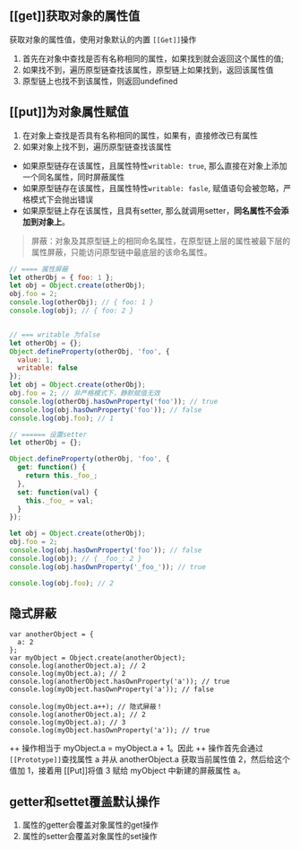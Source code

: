 ## [[get]]获取对象的属性值
获取对象的属性值，使用对象默认的内置 `[[Get]]`操作
1. 首先在对象中查找是否有名称相同的属性，如果找到就会返回这个属性的值; 
2. 如果找不到，遍历原型链查找该属性，原型链上如果找到，返回该属性值
3. 原型链上也找不到该属性，则返回undefined

## [[put]]为对象属性赋值
1. 在对象上查找是否具有名称相同的属性，如果有，直接修改已有属性
2. 如果对象上找不到，遍历原型链查找该属性
  * 如果原型链存在该属性，且属性特性`writable: true`, 那么直接在对象上添加一个同名属性，同时屏蔽属性
  * 如果原型链存在该属性，且属性特性`writable: fasle`, 赋值语句会被忽略，严格模式下会抛出错误
  * 如果原型链上存在该属性，且具有setter, 那么就调用setter，**同名属性不会添加到对象上**。

> 屏蔽：对象及其原型链上的相同命名属性，在原型链上层的属性被最下层的属性屏蔽，只能访问原型链中最底层的该命名属性。

```js
// ==== 属性屏蔽
let otherObj = { foo: 1 };
let obj = Object.create(otherObj);
obj.foo = 2;
console.log(otherObj); // { foo: 1 }
console.log(obj); // { foo: 2 }


// === writable 为false
let otherObj = {};
Object.defineProperty(otherObj, 'foo', {
  value: 1,
  writable: false
});
let obj = Object.create(otherObj);
obj.foo = 2; // 非严格模式下，静默赋值无效
console.log(otherObj.hasOwnProperty('foo')); // true
console.log(obj.hasOwnProperty('foo')); // false
console.log(obj.foo); // 1

// ====== 设置setter
let otherObj = {};

Object.defineProperty(otherObj, 'foo', {
  get: function() {
    return this._foo_;
  },
  set: function(val) {
    this._foo_ = val;
  }
});

let obj = Object.create(otherObj);
obj.foo = 2;
console.log(obj.hasOwnProperty('foo')); // false
console.log(obj); // { _foo_: 2 }
console.log(obj.hasOwnProperty('_foo_')); // true

console.log(obj.foo); // 2
``` 

## 隐式屏蔽
```JS
var anotherObject = {
  a: 2
};
var myObject = Object.create(anotherObject);
console.log(anotherObject.a); // 2
console.log(myObject.a); // 2
console.log(anotherObject.hasOwnProperty('a')); // true
console.log(myObject.hasOwnProperty('a')); // false

console.log(myObject.a++); // 隐式屏蔽！
console.log(anotherObject.a); // 2
console.log(myObject.a); // 3
console.log(myObject.hasOwnProperty('a')); // true
```
++ 操作相当于 myObject.a = myObject.a + 1。因此 ++ 操作首先会通过`[[Prototype]]`查找属性 a 并从 anotherObject.a 获取当前属性值 2，然后给这个值加 1，接着用 [[Put]]将值 3 赋给 myObject 中新建的屏蔽属性 a。


## getter和settet覆盖默认操作
1. 属性的getter会覆盖对象属性的get操作
2. 属性的setter会覆盖对象属性的set操作